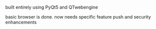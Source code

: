 built entirely using PyQt5 and QTwebengine

basic browser is done. now needs specific feature push and security enhancements
